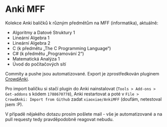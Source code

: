 # Anki MFF
Kolekce Anki balíčků k různým předmětům na MFF (informatika), aktuálně:

- Algoritmy a Datové Struktury 1
- Lineární Algebra 1
- Lineární Algebra 2
- C (k předmětu „The C Programming Language“)
- C# (k předmětu „Programování 2“)
- Matematická Analýza 1
- Úvod do počítačových sítí

Commity a pushe jsou automatizované. Export je zprostředkován pluginem [CrowdAnki](https://ankiweb.net/shared/info/1788670778).

Pro import balíčku si stačí plugin do Anki nainstalovat (`Tools > Add-ons > Get-addons` s kódem `1788670778`), Anki restartovat a poté v `File > CrowdAnki: Import from Github` zadat `xiaoxiae/AnkiMFF` (doufám, netestoval jsem :P).

V případě nějakého dotazu prosím pošlete mail - vše je automatizované a na pull requesty tedy pravděpodobně reagovat nebudu. 
